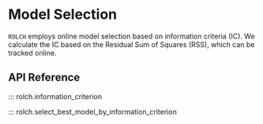 # Model Selection

`ROLCH` employs online model selection based on information criteria (IC). We calculate the IC based on the Residual Sum of Squares (RSS), which can be tracked online.


## API Reference

::: rolch.information_criterion

::: rolch.select_best_model_by_information_criterion